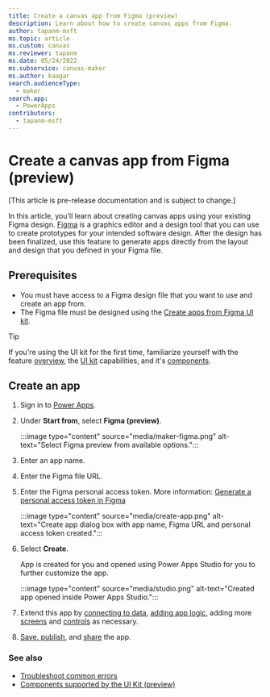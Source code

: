 ```yaml
---
title: Create a canvas app from Figma (preview)
description: Learn about how to create canvas apps from Figma.
author: tapanm-msft
ms.topic: article
ms.custom: canvas
ms.reviewer: tapanm
ms.date: 05/24/2022
ms.subservice: canvas-maker
ms.author: kaagar
search.audienceType: 
  - maker
search.app: 
  - PowerApps
contributors:
  - tapanm-msft
---
```


# Create a canvas app from Figma (preview)

[This article is pre-release documentation and is subject to change.]

In this article, you'll learn about creating canvas apps using your existing Figma design. [Figma](https://www.figma.com/) is a graphics editor and a design tool that you can use to create prototypes for your intended software design. After the design has been finalized, use this feature to generate apps directly from the layout and design that you defined in your Figma file.

## Prerequisites

- You must have access to a Figma design file that you want to use and create an app from.
- The Figma file must be designed using the [Create apps from Figma UI kit](https://go.microsoft.com/fwlink/?linkid=2193981).

> [!TIP]
> If you're using the UI kit for the first time, familiarize yourself with the feature [overview](overview.md), the [UI kit](design-using-kit.md) capabilities, and it's [components](supported-components.md).

## Create an app

1. Sign in to [Power Apps](https://make.powerapps.com).

1. Under **Start from**, select **Figma (preview)**.

    :::image type="content" source="media/maker-figma.png" alt-text="Select Figma preview from available options.":::

1. Enter an app name.

1. Enter the Figma file URL.

1. Enter the Figma personal access token. More information: [Generate a personal access token in Figma](https://www.figma.com/developers/api#access-tokens)

    :::image type="content" source="media/create-app.png" alt-text="Create app dialog box with app name, Figma URL and personal access token created.":::

1. Select **Create**.

    App is created for you and opened using Power Apps Studio for you to further customize the app.

    :::image type="content" source="media/studio.png" alt-text="Created app opened inside Power Apps Studio.":::

1. Extend this app by [connecting to data](../add-data-connection.md), [adding app logic](../working-with-formulas.md), adding more [screens](../build-responsive-apps.md) and [controls](../add-configure-controls.md) as necessary.

1. [Save, publish](../save-publish-app.md), and [share](../share-app.md) the app.

### See also

- [Troubleshoot common errors](common-errors.yml)
- [Components supported by the UI Kit (preview)](supported-components.md)
